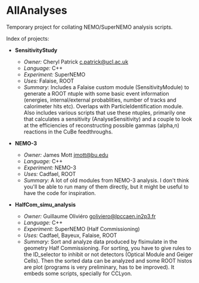 # AllAnalyses
Temporary project for collating NEMO/SuperNEMO analysis scripts.

Index of projects:

* **SensitivityStudy**
    * *Owner:* Cheryl Patrick c.patrick@ucl.ac.uk
    * *Language:* C++
    * *Experiment:* SuperNEMO
    * *Uses:* Falaise, ROOT
    * *Summary:* Includes a Falaise custom module (SensitivityModule) to generate a ROOT ntuple with some basic event information (energies, internal/external probablities, number of tracks and calorimeter hits etc). Overlaps with ParticleIdentification module. Also includes various scripts that use these ntuples, primarily one that calculates a sensitivity (AnalyseSensitivity) and a couple to look at the efficiencies of reconstructing possible gammas (alpha,n) reactions in the CuBe feedthroughs.

* **NEMO-3**
    * *Owner:* James Mott jmott@bu.edu
    * *Language:* C++
    * *Experiment:* NEMO-3
    * *Uses:* Cadfael, ROOT
    * *Summary:* A lot of old modules from NEMO-3 analysis.  I don't think you'll be able to run many of them directly, but it might be useful to have the code for inspiration.

* **HalfCom_simu_analysis**
    * *Owner:* Guillaume Oliviéro goliviero@lpccaen.in2p3.fr
    * *Language:* C++
    * *Experiment:* SuperNEMO (Half Commissioning)
    * *Uses:* Cadfael, Bayeux, Falaise, ROOT
    * *Summary:* Sort and analyze data produced by flsimulate in the geometry Half Commissioning. For sorting, you have to give rules to the ID_selector to inhibit or not detectors (Optical Module and Geiger Cells). Then the sorted data can be analyzed and some ROOT histos are plot (programs is very preliminary, has to be improved). It embeds some scripts, specially for CCLyon.
